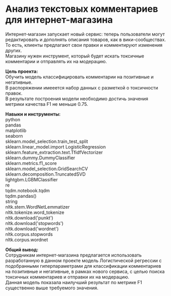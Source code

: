 # Анализ текстовых комментариев  для интернет-магазина

Интернет-магазин запускает новый сервис: теперь пользователи могут редактировать и дополнять описания товаров, как в вики-сообществах.   
То есть, клиенты предлагают свои правки и комментируют изменения других.   
Магазину нужен инструмент, который будет искать токсичные комментарии и отправлять их на модерацию.

**Цель проекта:**  
Обучить модель классифицировать комментарии на позитивные и негативные.  
В распоряжении имееется набор данных с разметкой о токсичности правок.  
В результате построения модели необходимо достичь значения метрики качества F1 не меньше 0.75.

**Навыки и инструменты:**  
python  
pandas  
matplotlib  
seaborn  
sklearn.model_selection.train_test_split  
sklearn.linear_model.import LogisticRegression  
sklearn.feature_extraction.text.TfidfVectorizer  
sklearn.dummy.DummyClassifier  
sklearn.metrics.f1_score  
sklearn.model_selection.GridSearchCV  
sklearn.decomposition.TruncatedSVD  
lightgbm.LGBMClassifier  
re  
tqdm.notebook.tqdm  
tqdm.pandas()  
string  
nltk.stem.WordNetLemmatizer  
nltk.tokenize.word_tokenize  
nltk.download('punkt')  
nltk.download('stopwords')  
nltk.download('wordnet')  
nltk.corpus.stopwords  
nltk.corpus.wordnet  

**Общий вывод:**  
Сотрудникам интернет-магазина предлагается использовать разработанную в данном проекте модель Логистической регрессии с подобранными гиперпараметрами для классификации комментариев на позитивные и негативные, в рамках нового сервиса, с целью поиска токсичных комментариев и отправки их на модерацию.  
Данная модель показала наилучший результат по метрике F1 существенно выше требуемого значения.
